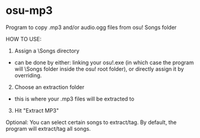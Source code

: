 # osu-mp3
Program to copy .mp3 and/or audio.ogg files from osu! Songs folder

HOW TO USE:
1) Assign a \Songs directory
 - can be done by either: linking your osu!.exe (in which case the program will \Songs folder inside the osu! root folder), or directly assign it by overriding.
2) Choose an extraction folder
 - this is where your .mp3 files will be extracted to
3) Hit "Extract MP3"

Optional:
You can select certain songs to extract/tag. By default, the program will extract/tag all songs.

